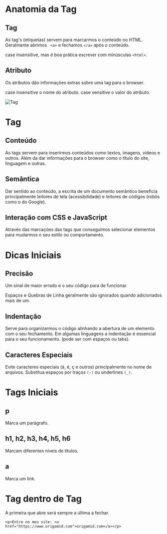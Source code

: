 # Anatomia da Tag

## Tag

As tag's (etiquetas) servem para marcarmos o conteúdo no HTML. Geralmente abrimos ` <a>` e fechamos `</a>` após o conteúdo.

case insensitive, mas é boa prática escrever com minúsculas `<html>`.

## Atributo

Os atributos dão informações extras sobre uma tag para o browser.

case insensitive o nome do atributo. case sensitive o valor do atributo.

![Tag](https://www.origamid.com/slide/html-e-css-para-iniciantes/public/lessons/0201-tag/tag.png)

# Tag

## Conteúdo

As tags servem para inserirmos conteúdos como textos, imagens, vídeos e outros. Além da dar informações para o browser como o título do site, linguagem e outras.

## Semântica

Dar sentido ao conteúdo, a escrita de um documento semântico beneficia principalmente leitores de tela (acessibilidade) e leitores de códigos (robôs como o do Google).

## Interação com CSS e JavaScript

Através das marcações das tags que conseguimos selecionar elementos para mudarmos o seu estilo ou comportamento.

# Dicas Iniciais

## Precisão

Um sinal de maior errado e o seu código para de funcionar.

Espaços e Quebras de Linha geralmente são ignorados quando adicionados mais de um.

## Indentação

Serve para organizarmos o código alinhando a abertura de um elemento com o seu fechamento. Em algumas linguagens a indentação é essencial para o seu funcionamento. (pode ser com espaços ou tabs).

## Caracteres Especiais

Evite caracteres especiais (á, é, ç e outros) principalmente no nome de arquivos. Substitua espaços por traços `(-)` ou underlines `(_)`.

# Tags Iniciais

## p

Marca um parágrafo.

## h1, h2, h3, h4, h5, h6

Marcam diferentes níveis de títulos.

## a

Marca um link.

# Tag dentro de Tag

A primeira que abre será sempre a última a fechar.

`<p>Entre no meu site: <a href="https://www.origamid.com">origamid.com</a></p>`
